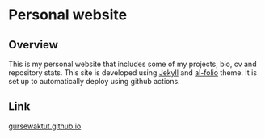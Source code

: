 # Personal website

## Overview

This is my personal website that includes some of my projects, bio, cv and repository stats. This site is developed using [Jekyll](https://jekyllrb.com/) and [al-folio](https://github.com/alshedivat/al-folio) theme. 
It is set up to automatically deploy using github actions.

## Link

[gursewaktut.github.io](gursewaktut.github.io)

